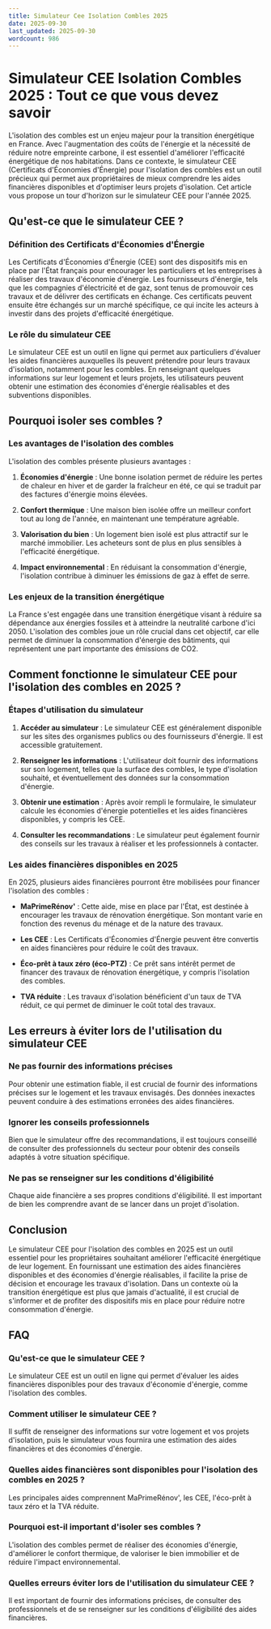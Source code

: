```yaml
---
title: Simulateur Cee Isolation Combles 2025
date: 2025-09-30
last_updated: 2025-09-30
wordcount: 986
---
```


# Simulateur CEE Isolation Combles 2025 : Tout ce que vous devez savoir

L'isolation des combles est un enjeu majeur pour la transition énergétique en France. Avec l'augmentation des coûts de l'énergie et la nécessité de réduire notre empreinte carbone, il est essentiel d'améliorer l'efficacité énergétique de nos habitations. Dans ce contexte, le simulateur CEE (Certificats d'Économies d'Énergie) pour l'isolation des combles est un outil précieux qui permet aux propriétaires de mieux comprendre les aides financières disponibles et d'optimiser leurs projets d'isolation. Cet article vous propose un tour d'horizon sur le simulateur CEE pour l'année 2025.

## Qu'est-ce que le simulateur CEE ?

### Définition des Certificats d'Économies d'Énergie

Les Certificats d'Économies d'Énergie (CEE) sont des dispositifs mis en place par l'État français pour encourager les particuliers et les entreprises à réaliser des travaux d'économie d'énergie. Les fournisseurs d'énergie, tels que les compagnies d'électricité et de gaz, sont tenus de promouvoir ces travaux et de délivrer des certificats en échange. Ces certificats peuvent ensuite être échangés sur un marché spécifique, ce qui incite les acteurs à investir dans des projets d'efficacité énergétique.

### Le rôle du simulateur CEE

Le simulateur CEE est un outil en ligne qui permet aux particuliers d'évaluer les aides financières auxquelles ils peuvent prétendre pour leurs travaux d'isolation, notamment pour les combles. En renseignant quelques informations sur leur logement et leurs projets, les utilisateurs peuvent obtenir une estimation des économies d'énergie réalisables et des subventions disponibles.

## Pourquoi isoler ses combles ?

### Les avantages de l'isolation des combles

L'isolation des combles présente plusieurs avantages :

1. **Économies d'énergie** : Une bonne isolation permet de réduire les pertes de chaleur en hiver et de garder la fraîcheur en été, ce qui se traduit par des factures d'énergie moins élevées.
   
2. **Confort thermique** : Une maison bien isolée offre un meilleur confort tout au long de l'année, en maintenant une température agréable.

3. **Valorisation du bien** : Un logement bien isolé est plus attractif sur le marché immobilier. Les acheteurs sont de plus en plus sensibles à l'efficacité énergétique.

4. **Impact environnemental** : En réduisant la consommation d'énergie, l'isolation contribue à diminuer les émissions de gaz à effet de serre.

### Les enjeux de la transition énergétique

La France s'est engagée dans une transition énergétique visant à réduire sa dépendance aux énergies fossiles et à atteindre la neutralité carbone d'ici 2050. L'isolation des combles joue un rôle crucial dans cet objectif, car elle permet de diminuer la consommation d'énergie des bâtiments, qui représentent une part importante des émissions de CO2.

## Comment fonctionne le simulateur CEE pour l'isolation des combles en 2025 ?

### Étapes d'utilisation du simulateur

1. **Accéder au simulateur** : Le simulateur CEE est généralement disponible sur les sites des organismes publics ou des fournisseurs d'énergie. Il est accessible gratuitement.

2. **Renseigner les informations** : L'utilisateur doit fournir des informations sur son logement, telles que la surface des combles, le type d'isolation souhaité, et éventuellement des données sur la consommation d'énergie.

3. **Obtenir une estimation** : Après avoir rempli le formulaire, le simulateur calcule les économies d'énergie potentielles et les aides financières disponibles, y compris les CEE.

4. **Consulter les recommandations** : Le simulateur peut également fournir des conseils sur les travaux à réaliser et les professionnels à contacter.

### Les aides financières disponibles en 2025

En 2025, plusieurs aides financières pourront être mobilisées pour financer l'isolation des combles :

- **MaPrimeRénov'** : Cette aide, mise en place par l'État, est destinée à encourager les travaux de rénovation énergétique. Son montant varie en fonction des revenus du ménage et de la nature des travaux.

- **Les CEE** : Les Certificats d'Économies d'Énergie peuvent être convertis en aides financières pour réduire le coût des travaux.

- **Éco-prêt à taux zéro (éco-PTZ)** : Ce prêt sans intérêt permet de financer des travaux de rénovation énergétique, y compris l'isolation des combles.

- **TVA réduite** : Les travaux d'isolation bénéficient d'un taux de TVA réduit, ce qui permet de diminuer le coût total des travaux.

## Les erreurs à éviter lors de l'utilisation du simulateur CEE

### Ne pas fournir des informations précises

Pour obtenir une estimation fiable, il est crucial de fournir des informations précises sur le logement et les travaux envisagés. Des données inexactes peuvent conduire à des estimations erronées des aides financières.

### Ignorer les conseils professionnels

Bien que le simulateur offre des recommandations, il est toujours conseillé de consulter des professionnels du secteur pour obtenir des conseils adaptés à votre situation spécifique.

### Ne pas se renseigner sur les conditions d'éligibilité

Chaque aide financière a ses propres conditions d'éligibilité. Il est important de bien les comprendre avant de se lancer dans un projet d'isolation.

## Conclusion

Le simulateur CEE pour l'isolation des combles en 2025 est un outil essentiel pour les propriétaires souhaitant améliorer l'efficacité énergétique de leur logement. En fournissant une estimation des aides financières disponibles et des économies d'énergie réalisables, il facilite la prise de décision et encourage les travaux d'isolation. Dans un contexte où la transition énergétique est plus que jamais d'actualité, il est crucial de s'informer et de profiter des dispositifs mis en place pour réduire notre consommation d'énergie.

## FAQ

### Qu'est-ce que le simulateur CEE ?

Le simulateur CEE est un outil en ligne qui permet d'évaluer les aides financières disponibles pour des travaux d'économie d'énergie, comme l'isolation des combles.

### Comment utiliser le simulateur CEE ?

Il suffit de renseigner des informations sur votre logement et vos projets d'isolation, puis le simulateur vous fournira une estimation des aides financières et des économies d'énergie.

### Quelles aides financières sont disponibles pour l'isolation des combles en 2025 ?

Les principales aides comprennent MaPrimeRénov', les CEE, l'éco-prêt à taux zéro et la TVA réduite.

### Pourquoi est-il important d'isoler ses combles ?

L'isolation des combles permet de réaliser des économies d'énergie, d'améliorer le confort thermique, de valoriser le bien immobilier et de réduire l'impact environnemental.

### Quelles erreurs éviter lors de l'utilisation du simulateur CEE ?

Il est important de fournir des informations précises, de consulter des professionnels et de se renseigner sur les conditions d'éligibilité des aides financières.